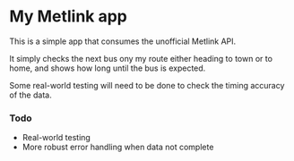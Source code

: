 # My Metlink app
This is a simple app that consumes the unofficial Metlink API.

It simply checks the next bus ony my route either heading to town or to home, and shows how long until the bus is expected.

Some real-world testing will need to be done to check the timing accuracy of the data.

### Todo
- Real-world testing
- More robust error handling when data not complete
